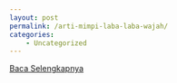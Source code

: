 ```yaml
---
layout: post
permalink: /arti-mimpi-laba-laba-wajah/
categories:
    - Uncategorized
---
```


[Baca Selengkapnya](/07)